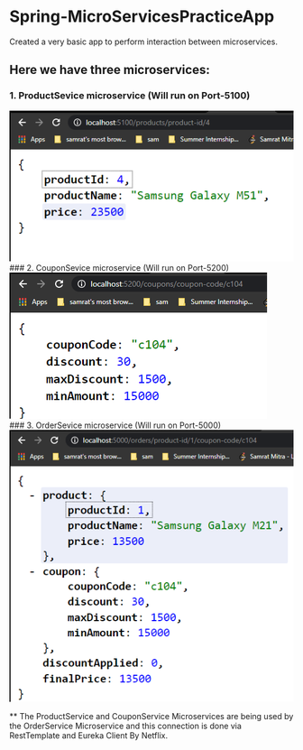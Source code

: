 # Spring-MicroServicesPracticeApp
Created a very basic app to perform interaction between microservices.

## Here we have three microservices:
### 1. ProductSevice microservice (Will run on Port-5100)
<img src="https://github.com/lionelsamrat10/Spring-MicroServicesPracticeApp/blob/main/Screenshots/productservice.png">
<br/>
### 2. CouponSevice microservice (Will run on Port-5200)
<img src="https://github.com/lionelsamrat10/Spring-MicroServicesPracticeApp/blob/main/Screenshots/couponservice.png">
<br/>
### 3. OrderSevice microservice (Will run on Port-5000)
<img src="https://github.com/lionelsamrat10/Spring-MicroServicesPracticeApp/blob/main/Screenshots/orderservice.png">
<br/>
<p>
   ** The ProductService and CouponService Microservices are being used by the OrderService Microservice and this connection is done via RestTemplate and Eureka Client By Netflix.
</p>
